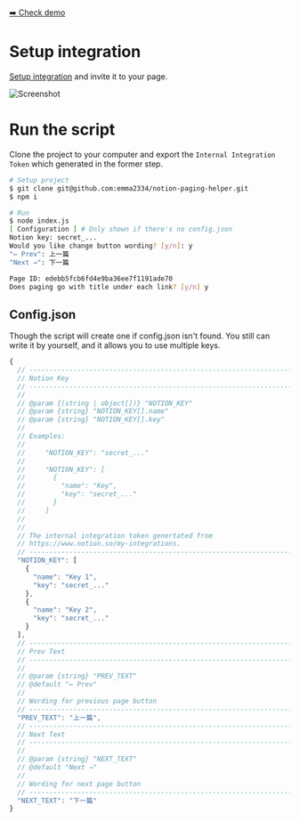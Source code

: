 [➡️ Check demo](https://emma-chung.notion.site/Paging-demo-a9e27522eaf34b7f856c737ffea175b7)

# Setup integration

[Setup integration](https://www.notion.so/my-integrations) and invite it to your page.

![Screenshot](https://i.imgur.com/ZXwB6K6.png)

# Run the script

Clone the project to your computer and export the `Internal Integration Token` which generated in the former step.

```bash
# Setup project
$ git clone git@github.com:emma2334/notion-paging-helper.git
$ npm i

# Run
$ node index.js
[ Configuration ] # Only shown if there's no config.json
Notion key: secret_...
Would you like change button wording? [y/n]: y
"← Prev": 上一篇
"Next →": 下一篇

Page ID: edebb5fcb6fd4e9ba36ee7f1191ade70
Does paging go with title under each link? [y/n] y
```

## Config.json

Though the script will create one if config.json isn't found. You still can write it by yourself, and it allows you to use multiple keys.

```js
{
  // --------------------------------------------------------------------
  // Notion Key
  // --------------------------------------------------------------------
  //
  // @param {(string | object[])} "NOTION_KEY"
  // @param {string} "NOTION_KEY[].name"
  // @param {string} "NOTION_KEY[].key"
  //
  // Examples:
  //
  //     "NOTION_KEY": "secret_..."
  //
  //     "NOTION_KEY": [
  //       {
  //         "name": "Key",
  //         "key": "secret_..."
  //       }
  //     ]
  //
  //
  // The internal integration token genertated from
  // https://www.notion.so/my-integrations.
  // --------------------------------------------------------------------
  "NOTION_KEY": [
    {
      "name": "Key 1",
      "key": "secret_..."
    },
    {
      "name": "Key 2",
      "key": "secret_..."
    }
  ],
  // --------------------------------------------------------------------
  // Prev Text
  // --------------------------------------------------------------------
  //
  // @param {string} "PREV_TEXT"
  // @default "← Prev"
  //
  // Wording for previous page button
  // --------------------------------------------------------------------
  "PREV_TEXT": "上一篇",
  // --------------------------------------------------------------------
  // Next Text
  // --------------------------------------------------------------------
  //
  // @param {string} "NEXT_TEXT"
  // @default "Next →"
  //
  // Wording for next page button
  // --------------------------------------------------------------------
  "NEXT_TEXT": "下一篇"
}
```
